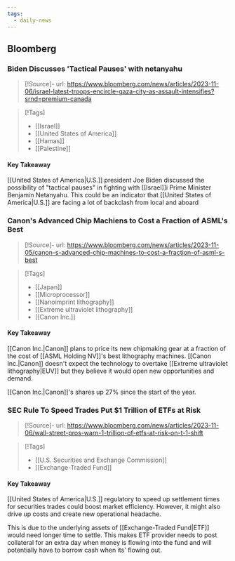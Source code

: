 ```yaml
---
tags:
  - daily-news
---
```

## Bloomberg

### Biden Discusses 'Tactical Pauses' with netanyahu

>[!Source]-
>url: https://www.bloomberg.com/news/articles/2023-11-06/israel-latest-troops-encircle-gaza-city-as-assault-intensifies?srnd=premium-canada

>[!Tags]
>- [[Israel]]
>- [[United States of America]]
>- [[Hamas]]
>- [[Palestine]]

#### Key Takeaway
[[United States of America|U.S.]] president Joe Biden discussed the possibility of "tactical pauses" in fighting with [[Israel]]i Prime Minister Benjamin Netanyahu. This could be an indicator that [[United States of America|U.S.]] are facing a lot of backclash from local and aboard

### Canon's Advanced Chip Machiens to Cost a Fraction of ASML's Best

>[!Source]-
>url: https://www.bloomberg.com/news/articles/2023-11-05/canon-s-advanced-chip-machines-to-cost-a-fraction-of-asml-s-best

> [!Tags]
> - [[Japan]]
> - [[Microprocessor]]
> - [[Nanoimprint lithography]]
> - [[Extreme ultraviolet lithography]]
> - [[Canon Inc.]]

#### Key Takeaway
[[Canon Inc.|Canon]] plans to price its new chipmaking gear at a fraction of the cost of [[ASML Holding NV]]'s best lithography machines. [[Canon Inc.|Canon]] doesn't expect the technology to overtake [[Extreme ultraviolet lithography|EUV]] but they believe it would open new opportunities and demand.

[[Canon Inc.|Canon]]'s shares up 27% since the start of the year. 



### SEC Rule To Speed Trades Put $1 Trillion of ETFs at Risk

>[!Source]-
>url: https://www.bloomberg.com/news/articles/2023-11-06/wall-street-pros-warn-1-trillion-of-etfs-at-risk-on-t-1-shift

>[!Tags]
>- [[U.S. Securities and Exchange Commission]]
>- [[Exchange-Traded Fund]]

#### Key Takeaway
[[United States of America|U.S.]] regulatory to speed up settlement times for securities trades could boost market efficiency. However, it might also drive up costs and create new operational headache. 

This is due to the underlying assets of [[Exchange-Traded Fund|ETF]] would need longer time to settle. This makes ETF provider needs to post collateral for an extra day when money is flowing into the fund and will potentially have to borrow cash when its' flowing out.





